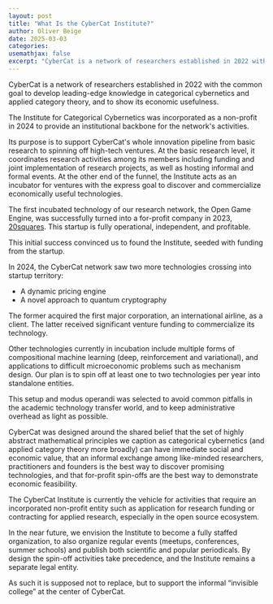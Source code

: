 ```yaml
---
layout: post
title: "What Is the CyberCat Institute?"
author: Oliver Beige
date: 2025-03-03
categories:
usemathjax: false
excerpt: "CyberCat is a network of researchers established in 2022 with the common goal to develop leading-edge knowledge in categorical cybernetics and applied category theory, and to show its economic usefulness. The Institute for Categorical Cybernetics was incorporated as a non-profit in 2024 to provide an institutional backbone for the network's activities. Its purpose is to support CyberCat's whole innovation pipeline from basic research to spinning off high-tech ventures. At the basic research level, it coordinates research activities among its members including funding and joint implementation of research projects, as well as hosting informal and formal events. At the other end of the funnel, the Institute acts as an incubator for ventures with the express goal to discover and commercialize economically useful technologies."
---
```


CyberCat is a network of researchers established in 2022 with the common goal to develop leading-edge knowledge in categorical cybernetics and applied category theory, and to show its economic usefulness.

The Institute for Categorical Cybernetics was incorporated as a non-profit in 2024 to provide an institutional backbone for the network's activities.

Its purpose is to support CyberCat's whole innovation pipeline from basic research to spinning off high-tech ventures. At the basic research level, it coordinates research activities among its members including funding and joint implementation of research projects, as well as hosting informal and formal events. At the other end of the funnel, the Institute acts as an incubator for ventures with the express goal to discover and commercialize economically useful technologies.

The first incubated technology of our research network, the Open Game Engine, was successfully turned into a for-profit company in 2023, [20squares](https://blog.20squares.xyz/). This startup is fully operational, independent, and profitable.

This initial success convinced us to found the Institute, seeded with funding from the startup.

In 2024, the CyberCat network saw two more technologies crossing into startup territory:
- A dynamic pricing engine
- A novel approach to quantum cryptography

The former acquired the first major corporation, an international airline, as a client. The latter received significant venture funding to commercialize its technology.

Other technologies currently in incubation include multiple forms of compositional machine learning (deep, reinforcement and variational), and applications to difficult microeconomic problems such as mechanism design. Our plan is to spin off at least one to two technologies per year into standalone entities.

This setup and modus operandi was selected to avoid common pitfalls in the academic technology transfer world, and to keep administrative overhead as light as possible. 

CyberCat was designed around the shared belief that the set of highly abstract mathematical principles we caption as categorical cybernetics (and applied category theory more broadly) can have immediate social and economic value, that an informal exchange among like-minded researchers, practitioners and founders is the best way to discover promising technologies, and that for-profit spin-offs are the best way to demonstrate economic feasibility.

The CyberCat Institute is currently the vehicle for activities that require an incorporated non-profit entity such as application for research funding or contracting for applied research, especially in the open source ecosystem. 

In the near future, we envision the Institute to become a fully staffed organization, to also organize regular events (meetups, conferences, summer schools) and publish both scientific and popular periodicals. By design the spin-off activities take precedence, and the Institute remains a separate legal entity.

As such it is supposed not to replace, but to support the informal “invisible college” at the center of CyberCat.
